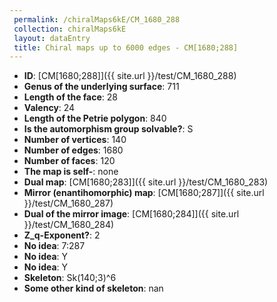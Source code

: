 ```yaml
--- 
 permalink: /chiralMaps6kE/CM_1680_288 
 collection: chiralMaps6kE
 layout: dataEntry
 title: Chiral maps up to 6000 edges - CM[1680;288]
---
```


- **ID**: [CM[1680;288]]({{ site.url }}/test/CM_1680_288)
- **Genus of the underlying surface**: 711
- **Length of the face**: 28
- **Valency**: 24
- **Length of the Petrie polygon**: 840
- **Is the automorphism group solvable?**: S
- **Number of vertices**: 140
- **Number of edges**: 1680
- **Number of faces**: 120
- **The map is self-**: none
- **Dual map**: [CM[1680;283]]({{ site.url }}/test/CM_1680_283)
- **Mirror (enantihomorphic) map**: [CM[1680;287]]({{ site.url }}/test/CM_1680_287)
- **Dual of the mirror image**: [CM[1680;284]]({{ site.url }}/test/CM_1680_284)
- **Z_q-Exponent?**: 2
- **No idea**:  7:287
- **No idea**: Y
- **No idea**: Y
- **Skeleton**: Sk(140;3)^6
- **Some other kind of skeleton**: nan
